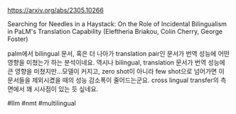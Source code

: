https://arxiv.org/abs/2305.10266

Searching for Needles in a Haystack: On the Role of Incidental Bilingualism in PaLM's Translation Capability (Eleftheria Briakou, Colin Cherry, George Foster)

palm에서 bilingual 문서, 혹은 더 나아가 translation pair인 문서가 번역 성능에 어떤 영향을 미쳤는가 하는 분석이네요. 역시나 bilingual, translation 문서가 번역 성능에 큰 영향을 미쳤지만...모델이 커지고, zero shot이 아니라 few shot으로 넘어가면 이 문서들을 제외시켰을 때의 성능 감소폭이 줄어드는군요. cross lingual transfer의 측면에서 꽤 시사점이 있는 듯 싶네요.

#llm #nmt #multilingual 